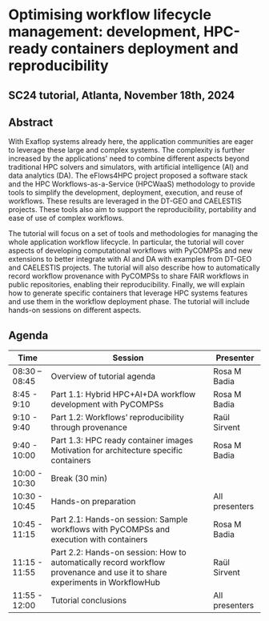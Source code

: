 # Optimising workflow lifecycle management: development, HPC-ready containers deployment and reproducibility 

## SC24 tutorial, Atlanta, November 18th, 2024

## Abstract

With Exaflop systems already here, the application communities are eager to leverage these large and complex systems. The complexity is further increased by the applications' need to combine different aspects beyond traditional HPC solvers and simulators, with artificial intelligence (AI) and data analytics (DA). The eFlows4HPC project proposed a software stack and the HPC Workflows-as-a-Service (HPCWaaS) methodology to provide tools to simplify the development, deployment, execution, and reuse of workflows. These results are leveraged in the DT-GEO and CAELESTIS projects. These tools also aim to support the reproducibility, portability and ease of use of complex workflows. 

The tutorial will focus on a set of tools and methodologies for managing the whole application workflow lifecycle. In particular, the tutorial will cover aspects of developing computational workflows with PyCOMPSs and new extensions to better integrate with AI and DA with examples from DT-GEO and CAELESTIS projects. The tutorial will also describe how to automatically record workflow provenance with PyCOMPSs to share FAIR workflows in public repositories, enabling their reproducibility. Finally, we will explain how to generate specific containers that leverage HPC systems features and use them in the workflow deployment phase. The tutorial will include hands-on sessions on different aspects.

## Agenda

| Time | Session | Presenter |
| --- | --- | --- |
| 08:30 – 08:45 | Overview of tutorial agenda  | Rosa M Badia  |
| 8:45 - 9:10  | Part 1.1: Hybrid HPC+AI+DA workflow development with PyCOMPSs | Rosa M Badia |
| 9:10 - 9:40 | Part 1.2: Workflows’ reproducibility through provenance  | Raül Sirvent |
| 9:40 - 10:00 | Part 1.3: HPC ready container images  Motivation for architecture specific containers  | Rosa M Badia  |
| 10:00 - 10:30 | Break (30 min)  |  |
| 10:30 - 10:45 | Hands-on preparation | All presenters |
| 10:45 - 11:15 | Part 2.1: Hands-on session: Sample workflows with PyCOMPSs and execution with containers | Rosa M Badia |
| 11:15 - 11:55 | Part 2.2: Hands-on session: How to automatically record workflow provenance and use it to share experiments in WorkflowHub  | Raül Sirvent |
| 11:55 - 12:00 | Tutorial conclusions  | All presenters  |

